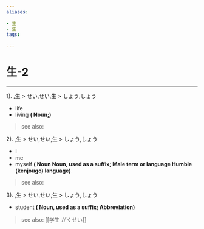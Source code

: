 ```yaml
---
aliases:
    
- 生
- 生
tags:
    
---
```


# 生-2
---
1).
,生 > せい,せい,生 > しょう,しょう

- life
- living
**( Noun;)**
> see also: 
            
2).
,生 > せい,せい,生 > しょう,しょう

- I
- me
- myself
**( Noun Noun, used as a suffix; Male term or language Humble (kenjougo) language)**
> see also: 
            
3).
,生 > せい,せい,生 > しょう,しょう

- student
**( Noun, used as a suffix; Abbreviation)**
> see also:  [[学生 がくせい]]
            